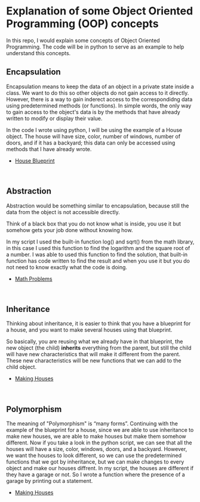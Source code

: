 # Explanation of some Object Oriented Programming (OOP) concepts
In this repo, I would explain some concepts of Object Oriented Programming. The code will be in python to serve as an example to help understand this concepts.


## Encapsulation
Encapsulation means to keep the data of an object in a private state inside a class. We want to do this so other objects do not gain access to it directly. However, there is a way to gain inderect access to the correspondidng data using predetermined methods (or functions). In simple words, the only way to gain access to the object's data is by the methods that have already written to modify or display their value.  

In the code I wrote using python, I will be using the example of a House object. The house will have size, color, number of windows, number of doors, and if it has a backyard; this data can only be accessed using methods that I have already wrote.

- [House Blueprint](/houseBlueprint.py)

<br>


## Abstraction
Abstraction would be something similar to encapsulation, because still the data from the object is not accessible directly.

Think of a black box that you do not know what is inside, you use it but somehow gets your job done without knowing how. 

In my script I used the built-in function log() and sqrt() from the math library, in this case I used this function to find the logarithm and the square root of a number. I was able to used this function to find the solution, that built-in function has code written to find the result and when you use it but you do not need to know exactly what the code is doing.

- [Math Problems](/mathProblems.py)

<br>


## Inheritance
Thinking about inheritance, it is easier to think that you have a blueprint for a house, and you want to make several houses using that blueprint.

So basically, you are reusing what we already have in that blueprint, the new object (the child) **inherits** everything from the parent, but still the child will have new characteristics that will make it different from the parent. These new characteristics will be new functions that we can add to the child object.

- [Making Houses](/makingHouses.py)

<br>


## Polymorphism
The meaning of "Polymorphism" is “many forms”. Continuing with the example of the blueprint for a house, since we are able to use inheritance to make new houses, we are able to make houses but make them somehow different. Now if you take a look in the python script, we can see that all the houses will have a size, color, windows, doors, and a backyard. However, we want the houses to look different, so we can use the predetermined functions that we got by inheritance, but we can make changes to every object and make our houses diffrent. In my script, the houses are different if they have a garage or not. So I wrote a function where the presence of a garage by printing out a statement. 

- [Making Houses](/makingHouses.py)
